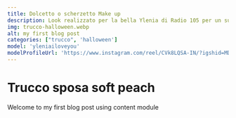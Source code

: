 ```yaml
---
title: Dolcetto o scherzetto Make up
description: Look realizzato per la bella Ylenia di Radio 105 per un suo fantastico reel di Halloween.
img: trucco-halloween.webp
alt: my first blog post
categories: ["trucco", 'halloween']
model: 'yleniailoveyou'
modelProfileUrl: 'https://www.instagram.com/reel/CVk8LQSA-IN/?igshid=MDJmNzVkMjY='
---
```


# Trucco sposa soft peach
Welcome to my first blog post using content module
